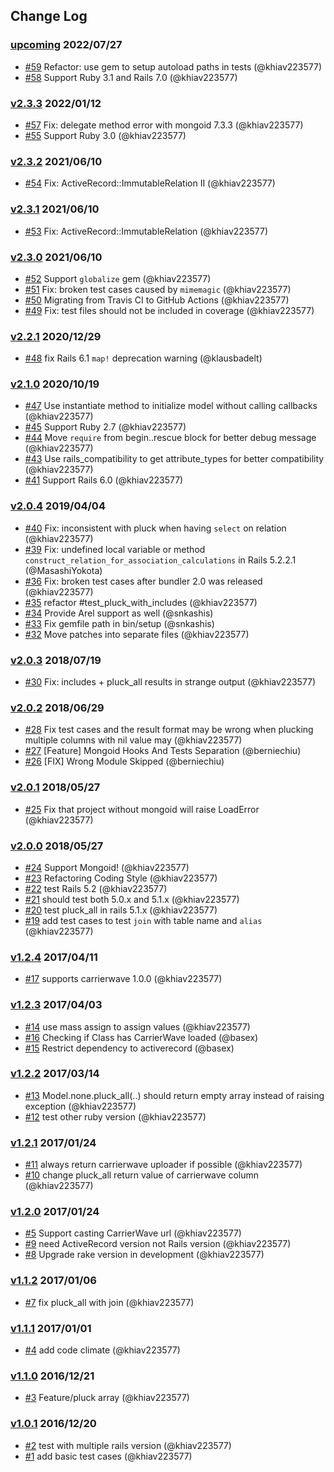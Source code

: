 ## Change Log

### [upcoming](https://github.com/khiav223577/pluck_all/compare/v2.3.3...HEAD) 2022/07/27
- [#59](https://github.com/khiav223577/pluck_all/pull/59) Refactor: use gem to setup autoload paths in tests (@khiav223577)
- [#58](https://github.com/khiav223577/pluck_all/pull/58) Support Ruby 3.1 and Rails 7.0 (@khiav223577)

### [v2.3.3](https://github.com/khiav223577/pluck_all/compare/v2.3.2...v2.3.3) 2022/01/12
- [#57](https://github.com/khiav223577/pluck_all/pull/57) Fix: delegate method error with mongoid 7.3.3 (@khiav223577)
- [#55](https://github.com/khiav223577/pluck_all/pull/55) Support Ruby 3.0 (@khiav223577)

### [v2.3.2](https://github.com/khiav223577/pluck_all/compare/v2.3.1...v2.3.2) 2021/06/10
- [#54](https://github.com/khiav223577/pluck_all/pull/54) Fix: ActiveRecord::ImmutableRelation II (@khiav223577)

### [v2.3.1](https://github.com/khiav223577/pluck_all/compare/v2.3.0...v2.3.1) 2021/06/10
- [#53](https://github.com/khiav223577/pluck_all/pull/53) Fix: ActiveRecord::ImmutableRelation (@khiav223577)

### [v2.3.0](https://github.com/khiav223577/pluck_all/compare/v2.2.1...v2.3.0) 2021/06/10
- [#52](https://github.com/khiav223577/pluck_all/pull/52) Support `globalize` gem (@khiav223577)
- [#51](https://github.com/khiav223577/pluck_all/pull/51) Fix: broken test cases caused by `mimemagic` (@khiav223577)
- [#50](https://github.com/khiav223577/pluck_all/pull/50) Migrating from Travis CI to GitHub Actions (@khiav223577)
- [#49](https://github.com/khiav223577/pluck_all/pull/49) Fix: test files should not be included in coverage (@khiav223577)

### [v2.2.1](https://github.com/khiav223577/pluck_all/compare/v2.1.0...v2.2.1) 2020/12/29
- [#48](https://github.com/khiav223577/pluck_all/pull/48) fix Rails 6.1 `map!` deprecation warning (@klausbadelt)

### [v2.1.0](https://github.com/khiav223577/pluck_all/compare/v2.0.4...v2.1.0) 2020/10/19
- [#47](https://github.com/khiav223577/pluck_all/pull/47) Use instantiate method to initialize model without calling callbacks (@khiav223577)
- [#45](https://github.com/khiav223577/pluck_all/pull/45) Support Ruby 2.7 (@khiav223577)
- [#44](https://github.com/khiav223577/pluck_all/pull/44) Move `require` from begin..rescue block for better debug message (@khiav223577)
- [#43](https://github.com/khiav223577/pluck_all/pull/43) Use rails_compatibility to get attribute_types for better compatibility (@khiav223577)
- [#41](https://github.com/khiav223577/pluck_all/pull/41) Support Rails 6.0 (@khiav223577)

### [v2.0.4](https://github.com/khiav223577/pluck_all/compare/v2.0.3...v2.0.4) 2019/04/04
- [#40](https://github.com/khiav223577/pluck_all/pull/40) Fix: inconsistent with pluck when having `select` on relation (@khiav223577)
- [#39](https://github.com/khiav223577/pluck_all/pull/39) Fix: undefined local variable or method `construct_relation_for_association_calculations` in Rails 5.2.2.1 (@MasashiYokota)
- [#36](https://github.com/khiav223577/pluck_all/pull/36) Fix: broken test cases after bundler 2.0 was released (@khiav223577)
- [#35](https://github.com/khiav223577/pluck_all/pull/35) refactor #test_pluck_with_includes (@khiav223577)
- [#34](https://github.com/khiav223577/pluck_all/pull/34) Provide Arel support as well (@snkashis)
- [#33](https://github.com/khiav223577/pluck_all/pull/33) Fix gemfile path in bin/setup (@snkashis)
- [#32](https://github.com/khiav223577/pluck_all/pull/32) Move patches into separate files (@khiav223577)

### [v2.0.3](https://github.com/khiav223577/pluck_all/compare/v2.0.2...v2.0.3) 2018/07/19
- [#30](https://github.com/khiav223577/pluck_all/pull/30) Fix: includes + pluck_all results in strange output (@khiav223577)

### [v2.0.2](https://github.com/khiav223577/pluck_all/compare/v2.0.1...v2.0.2) 2018/06/29
- [#28](https://github.com/khiav223577/pluck_all/pull/28) Fix test cases and the result format may be wrong when plucking multiple columns with nil value may (@khiav223577)
- [#27](https://github.com/khiav223577/pluck_all/pull/27) [Feature] Mongoid Hooks And Tests Separation (@berniechiu)
- [#26](https://github.com/khiav223577/pluck_all/pull/26) [FIX] Wrong Module Skipped (@berniechiu)

### [v2.0.1](https://github.com/khiav223577/pluck_all/compare/v2.0.0...v2.0.1) 2018/05/27
- [#25](https://github.com/khiav223577/pluck_all/pull/25) Fix that project without mongoid will raise LoadError (@khiav223577)

### [v2.0.0](https://github.com/khiav223577/pluck_all/compare/v1.2.4...v2.0.0) 2018/05/27
- [#24](https://github.com/khiav223577/pluck_all/pull/24) Support Mongoid! (@khiav223577)
- [#23](https://github.com/khiav223577/pluck_all/pull/23) Refactoring Coding Style (@khiav223577)
- [#22](https://github.com/khiav223577/pluck_all/pull/22) test Rails 5.2 (@khiav223577)
- [#21](https://github.com/khiav223577/pluck_all/pull/21) should test both 5.0.x and 5.1.x (@khiav223577)
- [#20](https://github.com/khiav223577/pluck_all/pull/20) test pluck_all in rails 5.1.x (@khiav223577)
- [#19](https://github.com/khiav223577/pluck_all/pull/19) add test cases to test `join` with table name and `alias` (@khiav223577)

### [v1.2.4](https://github.com/khiav223577/pluck_all/compare/v1.2.3...v1.2.4) 2017/04/11
- [#17](https://github.com/khiav223577/pluck_all/pull/17) supports carrierwave 1.0.0 (@khiav223577)

### [v1.2.3](https://github.com/khiav223577/pluck_all/compare/v1.2.2...v1.2.3) 2017/04/03
- [#14](https://github.com/khiav223577/pluck_all/pull/14) use mass assign to assign values (@khiav223577)
- [#16](https://github.com/khiav223577/pluck_all/pull/16) Checking if Class has CarrierWave loaded (@basex)
- [#15](https://github.com/khiav223577/pluck_all/pull/15) Restrict dependency to activerecord (@basex)

### [v1.2.2](https://github.com/khiav223577/pluck_all/compare/v1.2.1...v1.2.2) 2017/03/14
- [#13](https://github.com/khiav223577/pluck_all/pull/13) Model.none.pluck_all(..) should return empty array instead of raising exception (@khiav223577)
- [#12](https://github.com/khiav223577/pluck_all/pull/12) test other ruby version (@khiav223577)

### [v1.2.1](https://github.com/khiav223577/pluck_all/compare/v1.2.0...v1.2.1) 2017/01/24
- [#11](https://github.com/khiav223577/pluck_all/pull/11) always return carrierwave uploader if possible (@khiav223577)
- [#10](https://github.com/khiav223577/pluck_all/pull/10) change pluck_all return value of carrierwave column (@khiav223577)

### [v1.2.0](https://github.com/khiav223577/pluck_all/compare/v1.1.2...v1.2.0) 2017/01/24
- [#5](https://github.com/khiav223577/pluck_all/pull/5) Support casting CarrierWave url (@khiav223577)
- [#9](https://github.com/khiav223577/pluck_all/pull/9) need ActiveRecord version not Rails version (@khiav223577)
- [#8](https://github.com/khiav223577/pluck_all/pull/8) Upgrade rake version in development (@khiav223577)

### [v1.1.2](https://github.com/khiav223577/pluck_all/compare/v1.1.1...v1.1.2) 2017/01/06
- [#7](https://github.com/khiav223577/pluck_all/pull/7) fix pluck_all with join (@khiav223577)

### [v1.1.1](https://github.com/khiav223577/pluck_all/compare/v1.1.0...v1.1.1) 2017/01/01
- [#4](https://github.com/khiav223577/pluck_all/pull/4) add code climate (@khiav223577)

### [v1.1.0](https://github.com/khiav223577/pluck_all/compare/v1.0.1...v1.1.0) 2016/12/21
- [#3](https://github.com/khiav223577/pluck_all/pull/3) Feature/pluck array (@khiav223577)

### [v1.0.1](https://github.com/khiav223577/pluck_all/compare/v1.0.0...v1.0.1) 2016/12/20
- [#2](https://github.com/khiav223577/pluck_all/pull/2) test with multiple rails version (@khiav223577)
- [#1](https://github.com/khiav223577/pluck_all/pull/1) add basic test cases (@khiav223577)
